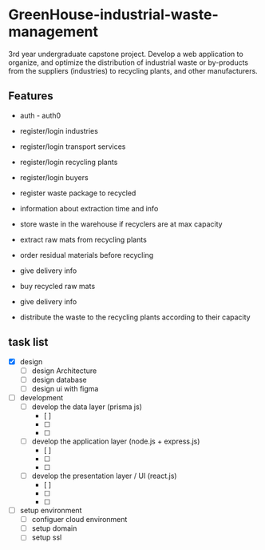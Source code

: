 # GreenHouse-industrial-waste-management

3rd year undergraduate capstone project. Develop a web application to organize, and optimize the distribution of industrial waste or by-products from the suppliers (industries) to recycling plants, and other manufacturers.

## Features

- auth - auth0

- register/login industries
- register/login transport services
- register/login recycling plants
- register/login buyers

- register waste package to recycled
- information about extraction time and info
- store waste in the warehouse if recyclers are at max capacity

- extract raw mats from recycling plants

- order residual materials before recycling
- give delivery info

- buy recycled raw mats
- give delivery info

- distribute the waste to the recycling plants according to their capacity

## task list

- [x] design
  - [ ] design Architecture
  - [ ] design database
  - [ ] design ui with figma
- [ ] development
  - [ ] develop the data layer (prisma js)
    - [ ]
    - [ ]
    - [ ]
  - [ ] develop the application layer (node.js + express.js)
    - [ ]
    - [ ]
    - [ ]
  - [ ] develop the presentation layer / UI (react.js)
    - [ ]
    - [ ]
    - [ ]
- [ ] setup environment
  - [ ] configuer cloud environment
  - [ ] setup domain
  - [ ] setup ssl
